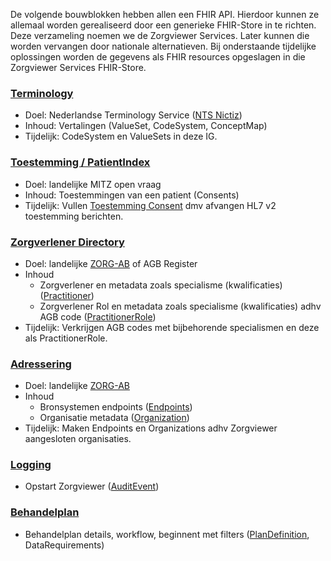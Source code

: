 De volgende bouwblokken hebben allen een FHIR API. Hierdoor kunnen ze allemaal worden gerealiseerd door een generieke FHIR-Store in te richten. Deze verzameling noemen we de Zorgviewer Services. Later kunnen die worden vervangen door nationale alternatieven. Bij onderstaande tijdelijke oplossingen worden de gegevens als FHIR resources opgeslagen in die Zorgviewer Services FHIR-Store.

### [Terminology](CapabilityStatement-Terminology.html)

* Doel: Nederlandse Terminology Service ([NTS Nictiz](https://nictiz.nl/wat-we-doen/activiteiten/terminologie/de-nationale-terminologieserver/))
* Inhoud: Vertalingen (ValueSet, CodeSystem, ConceptMap)
* Tijdelijk: CodeSystem en ValueSets in deze IG.

### [Toestemming / PatientIndex](CapabilityStatement-Toestemming.html)

* Doel: landelijke MITZ open vraag
* Inhoud: Toestemmingen van een patient (Consents)
* Tijdelijk: Vullen [Toestemming Consent](StructureDefinition-ToestemmingConsent) dmv afvangen HL7 v2 toestemming berichten.

### [Zorgverlener Directory](CapabilityStatement-ZorgverlenerDirectory.html)

* Doel: landelijke [ZORG-AB](https://www.vzvz.nl/diensten/gemeenschappelijke-diensten/zorg-ab/releases) of AGB Register
* Inhoud
    * Zorgverlener en metadata zoals specialisme (kwalificaties) ([Practitioner](StructureDefinition-Practitioner.html))
    * Zorgverlener Rol en metadata zoals specialisme (kwalificaties) adhv AGB code ([PractitionerRole](StructureDefinition-PractitionerRole.html))
* Tijdelijk: Verkrijgen AGB codes met bijbehorende specialismen en deze als PractitionerRole.

### [Adressering](CapabilityStatement-Adressering.html)

* Doel: landelijke [ZORG-AB](https://www.vzvz.nl/diensten/gemeenschappelijke-diensten/zorg-ab/releases)
* Inhoud
    * Bronsystemen endpoints ([Endpoints](StructureDefinition-Endpoint.html))
    * Organisatie metadata ([Organization](StructureDefinition-Organization.html))
* Tijdelijk: Maken Endpoints en Organizations adhv Zorgviewer aangesloten organisaties.

### [Logging](CapabilityStatement-Logging.html)

* Opstart Zorgviewer ([AuditEvent](StructureDefinition-AuditEvent.html))

### [Behandelplan](CapabilityStatement-Behandelplan.html)

* Behandelplan details, workflow, beginnent met filters ([PlanDefinition](StructureDefinition-PlanDefinition.html), DataRequirements)